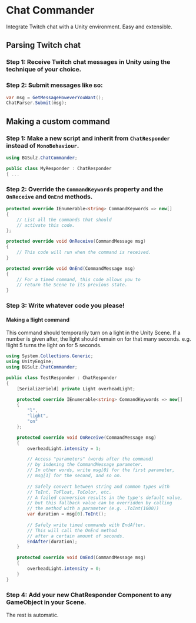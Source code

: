 # Chat Commander
Integrate Twitch chat with a Unity environment. Easy and extensible.

## Parsing Twitch chat
### Step 1: Receive Twitch chat messages in Unity using the technique of your choice.

### Step 2: Submit messages like so:

```cs
var msg = GetMessageHoweverYouWant();
ChatParser.Submit(msg);
```

## Making a custom command
### Step 1: Make a new script and inherit from `ChatResponder` instead of `MonoBehaviour`.

```cs
using BGSulz.ChatCommander;

public class MyResponder : ChatResponder
{ ...
```

### Step 2: Override the `CommandKeywords` property and the `OnReceive` and `OnEnd` methods.

```cs
protected override IEnumerable<string> CommandKeywords => new[]
{
    // List all the commands that should
    // activate this code.
};

protected override void OnReceive(CommandMessage msg)
{
    // This code will run when the command is received.
}

protected override void OnEnd(CommandMessage msg)
{
    // For a timed command, this code allows you to
    // return the Scene to its previous state.
}
```

### Step 3: Write whatever code you please!

#### Making a !light command
This command should temporarily turn on a light in the Unity Scene.
If a number is given after, the light should remain on for that many seconds.
e.g. !light 5 turns the light on for 5 seconds.

```cs
using System.Collections.Generic;
using UnityEngine;
using BGSulz.ChatCommander;

public class TestResponder : ChatResponder
{
    [SerializeField] private Light overheadLight;

    protected override IEnumerable<string> CommandKeywords => new[]
    {
        "l",
        "light",
        "on"
    };

    protected override void OnReceive(CommandMessage msg)
    {
        overheadLight.intensity = 1;

        // Access "parameters" (words after the command)
        // by indexing the CommandMessage parameter.
        // In other words, write msg[0] for the first parameter,
        // msg[1] for the second, and so on.
        
        // Safely convert between string and common types with
        // ToInt, ToFloat, ToColor, etc.
        // A failed conversion results in the type's default value,
        // but this fallback value can be overridden by calling
        // the method with a parameter (e.g. .ToInt(1000))
        var duration = msg[0].ToInt();
        
        // Safely write timed commands with EndAfter.
        // This will call the OnEnd method
        // after a certain amount of seconds.
        EndAfter(duration);
    }

    protected override void OnEnd(CommandMessage msg)
    {
        overheadLight.intensity = 0;
    }
}
```

### Step 4: Add your new ChatResponder Component to any GameObject in your Scene.
The rest is automatic.
